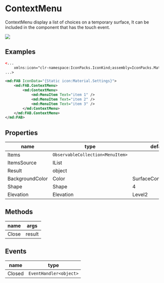 # ContextMenu

ContextMenu display a list of choices on a temporary surface, It can be included in the component that has the touch event.



![](/assets/context-menus.png)


## Examples

```xml
<...
	xmlns:icon="clr-namespace:IconPacks.IconKind;assembly=IconPacks.Material"
...>

<md:FAB IconData="{Static icon:Material.Settings}">
	<md:FAB.ContextMenu>
        <md:ContextMenu>
            <md:MenuItem Text="item 1" />
            <md:MenuItem Text="item 2" />
            <md:MenuItem Text="item 3" />
    	</md:ContextMenu>
	</md:FAB.ContextMenu>
</md:FAB>
```



## Properties

| name            | type                             | default               |
| --------------- | -------------------------------- | --------------------- |
| Items           | `ObservableCollection<MenuItem>` |                       |
| ItemsSource     | IList                            |                       |
| Result          | object                           |                       |
| BackgroundColor | Color                            | SurfaceContainerColor |
| Shape           | Shape                            | 4                     |
| Elevation       | Elevation                        | Level2                |



## Methods

| name        | args                            |
| ----------- | -------------------------------- |
| Close     | result |



## Events

| name        | type                             |
| ----------- | -------------------------------- |
| Closed     | `EventHandler<object>` |

